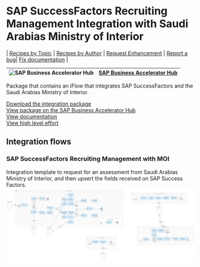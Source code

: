 # SAP SuccessFactors Recruiting Management Integration with Saudi Arabias Ministry of Interior 

\| [Recipes by Topic](../../readme.md ) \| [Recipes by Author](../../author.md ) \| [Request Enhancement](https://github.com/SAP-samples/cloud-integration-flow/issues/new?assignees=&labels=Recipe%20Fix,enhancement&template=recipe-request.md&title=Improve%20SAP%20SuccessFactors%20Recruiting%20Management%20Integration%20with%20Saudi%20Arabias%20Ministry%20of%20the%20Interior) \| [Report a bug](https://github.com/SAP-samples/cloud-integration-flow/issues/new?assignees=&labels=Recipe%20Fix,bug&template=bug_report.md&title=Issue%20with%20SAP%20SuccessFactors%20Recruiting%20Management%20Integration%20with%20Saudi%20Arabias%20Ministry%20of%20the%20Interior)\| [Fix documentation](https://github.com/SAP-samples/cloud-integration-flow/issues/new?assignees=&labels=Recipe%20Fix,documentation&template=bug_report.md&title=Docu%20fix%20SAP%20SuccessFactors%20Recruiting%20Management%20Integration%20with%20Saudi%20Arabias%20Ministry%20of%20the%20Interior) \| 

 ![SAP Business Accelerator Hub](https://github.com/SAPAPIBusinessHub.png?size=50 ) | [SAP Business Accelerator Hub](https://api.sap.com/allcommunity) | 
 ----|----| 

Package that contains an iFlow that integrates SAP SuccessFactors and the Saudi Arabias Ministry of Interior.

<p></p>

[Download the integration package](SAPSuccessFactorsRecruitingManagementIntegrationwithSaudiArabiasMinistryofInterior.zip)\
[View package on the SAP Business Accelerator Hub](https://api.sap.com/package/SAPSuccessFactorsRecruitingManagementIntegrationwithThirdPartyAssessmentVendorMOI)\
[View documentation](SAPSuccessFactorsRecruitingManagementCustomized.pdf)\
[View high level effort](effort.md)
## Integration flows
### SAP SuccessFactors Recruiting Management with MOI 
Integration template to request for an assessment from Saudi Arabias Ministry of Interior, and then upsert the fields received on SAP Success Factors. \
 ![input-image](SAP_SuccessFactors_Recruiting_Management_with_MOI.png)